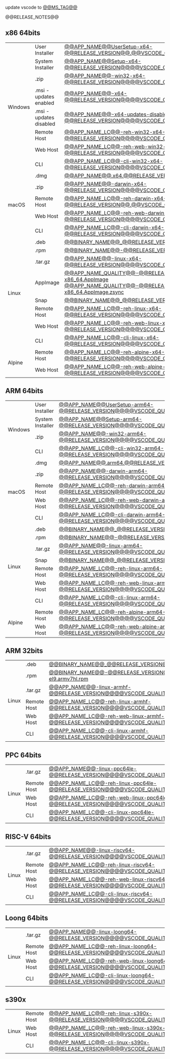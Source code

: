 update vscode to [@@MS_TAG@@](@@MS_URL@@)

@@RELEASE_NOTES@@

## x86 64bits

<table>
  <tr>
    <td rowspan="8">Windows</td>
    <td>User Installer</td>
    <td><a href="https://github.com/@@ASSETS_REPOSITORY@@/releases/download/@@RELEASE_VERSION@@/@@APP_NAME@@UserSetup-x64-@@RELEASE_VERSION@@@@VSCODE_QUALITY@@.exe">@@APP_NAME@@UserSetup-x64-@@RELEASE_VERSION@@.@@VSCODE_QUALITY@@exe</a></td>
  </tr>
  <tr>
    <td>System Installer</td>
    <td><a href="https://github.com/@@ASSETS_REPOSITORY@@/releases/download/@@RELEASE_VERSION@@/@@APP_NAME@@Setup-x64-@@RELEASE_VERSION@@@@VSCODE_QUALITY@@.exe">@@APP_NAME@@Setup-x64-@@RELEASE_VERSION@@@@VSCODE_QUALITY@@.exe</a></td>
  </tr>
  <tr>
    <td>.zip</td>
    <td><a href="https://github.com/@@ASSETS_REPOSITORY@@/releases/download/@@RELEASE_VERSION@@/@@APP_NAME@@-win32-x64-@@RELEASE_VERSION@@@@VSCODE_QUALITY@@.zip">@@APP_NAME@@-win32-x64-@@RELEASE_VERSION@@@@VSCODE_QUALITY@@.zip</a></td>
  </tr>
  <tr>
    <td>.msi - updates enabled</td>
    <td><a href="https://github.com/@@ASSETS_REPOSITORY@@/releases/download/@@RELEASE_VERSION@@/@@APP_NAME@@-x64-@@RELEASE_VERSION@@@@VSCODE_QUALITY@@.msi">@@APP_NAME@@-x64-@@RELEASE_VERSION@@@@VSCODE_QUALITY@@.msi</a></td>
  </tr>
  <tr>
    <td>.msi - updates disabled</td>
    <td><a href="https://github.com/@@ASSETS_REPOSITORY@@/releases/download/@@RELEASE_VERSION@@/@@APP_NAME@@-x64-updates-disabled-@@RELEASE_VERSION@@@@VSCODE_QUALITY@@.msi">@@APP_NAME@@-x64-updates-disabled-@@RELEASE_VERSION@@@@VSCODE_QUALITY@@.msi</a></td>
  </tr>
  <tr>
    <td>Remote Host</td>
    <td><a href="https://github.com/@@ASSETS_REPOSITORY@@/releases/download/@@RELEASE_VERSION@@/@@APP_NAME_LC@@-reh-win32-x64-@@RELEASE_VERSION@@@@VSCODE_QUALITY@@.tar.gz">@@APP_NAME_LC@@-reh-win32-x64-@@RELEASE_VERSION@@@@VSCODE_QUALITY@@.tar.gz</a></td>
  </tr>
  <tr>
    <td>Web Host</td>
    <td><a href="https://github.com/@@ASSETS_REPOSITORY@@/releases/download/@@RELEASE_VERSION@@/@@APP_NAME_LC@@-reh-web-win32-x64-@@RELEASE_VERSION@@@@VSCODE_QUALITY@@.tar.gz">@@APP_NAME_LC@@-reh-web-win32-x64-@@RELEASE_VERSION@@@@VSCODE_QUALITY@@.tar.gz</a></td>
  </tr>
  <tr>
    <td>CLI</td>
    <td><a href="https://github.com/@@ASSETS_REPOSITORY@@/releases/download/@@RELEASE_VERSION@@/@@APP_NAME_LC@@-cli-win32-x64-@@RELEASE_VERSION@@@@VSCODE_QUALITY@@.tar.gz">@@APP_NAME_LC@@-cli-win32-x64-@@RELEASE_VERSION@@@@VSCODE_QUALITY@@.tar.gz</a></td>
  </tr>
  <tr>
    <td rowspan="5">macOS</td>
    <td>.dmg</td>
    <td><a href="https://github.com/@@ASSETS_REPOSITORY@@/releases/download/@@RELEASE_VERSION@@/@@APP_NAME@@.x64.@@RELEASE_VERSION@@@@VSCODE_QUALITY@@.dmg">@@APP_NAME@@.x64.@@RELEASE_VERSION@@@@VSCODE_QUALITY@@.dmg</a></td>
  </tr>
  <tr>
    <td>.zip</td>
    <td><a href="https://github.com/@@ASSETS_REPOSITORY@@/releases/download/@@RELEASE_VERSION@@/@@APP_NAME@@-darwin-x64-@@RELEASE_VERSION@@@@VSCODE_QUALITY@@.zip">@@APP_NAME@@-darwin-x64-@@RELEASE_VERSION@@@@VSCODE_QUALITY@@.zip</a></td>
  </tr>
  <tr>
    <td>Remote Host</td>
    <td><a href="https://github.com/@@ASSETS_REPOSITORY@@/releases/download/@@RELEASE_VERSION@@/@@APP_NAME_LC@@-reh-darwin-x64-@@RELEASE_VERSION@@@@VSCODE_QUALITY@@.tar.gz">@@APP_NAME_LC@@-reh-darwin-x64-@@RELEASE_VERSION@@.@@VSCODE_QUALITY@@tar.gz</a></td>
  </tr>
  <tr>
    <td>Web Host</td>
    <td><a href="https://github.com/@@ASSETS_REPOSITORY@@/releases/download/@@RELEASE_VERSION@@/@@APP_NAME_LC@@-reh-web-darwin-x64-@@RELEASE_VERSION@@@@VSCODE_QUALITY@@.tar.gz">@@APP_NAME_LC@@-reh-web-darwin-x64-@@RELEASE_VERSION@@@@VSCODE_QUALITY@@.tar.gz</a></td>
  </tr>
  <tr>
    <td>CLI</td>
    <td><a href="https://github.com/@@ASSETS_REPOSITORY@@/releases/download/@@RELEASE_VERSION@@/@@APP_NAME_LC@@-cli-darwin-x64-@@RELEASE_VERSION@@@@VSCODE_QUALITY@@.tar.gz">@@APP_NAME_LC@@-cli-darwin-x64-@@RELEASE_VERSION@@@@VSCODE_QUALITY@@.tar.gz</a></td>
  </tr>
  <tr>
  <td rowspan="8">Linux</td>
    <td>.deb</td>
    <td><a href="https://github.com/@@ASSETS_REPOSITORY@@/releases/download/@@RELEASE_VERSION@@/@@BINARY_NAME@@_@@RELEASE_VERSION@@_amd64.deb">@@BINARY_NAME@@_@@RELEASE_VERSION@@_amd64.deb</a></td>
  </tr>
  <tr>
    <td>.rpm</td>
    <td><a href="https://github.com/@@ASSETS_REPOSITORY@@/releases/download/@@RELEASE_VERSION@@/@@BINARY_NAME@@-@@RELEASE_VERSION@@-el9.x86_64.rpm">@@BINARY_NAME@@-@@RELEASE_VERSION@@-el9.x86_64.rpm</a></td>
  </tr>
  <tr>
    <td>.tar.gz</td>
    <td><a href="https://github.com/@@ASSETS_REPOSITORY@@/releases/download/@@RELEASE_VERSION@@/@@APP_NAME@@-linux-x64-@@RELEASE_VERSION@@@@VSCODE_QUALITY@@.tar.gz">@@APP_NAME@@-linux-x64-@@RELEASE_VERSION@@@@VSCODE_QUALITY@@.tar.gz</a></td>
  </tr>
  <tr>
    <td>AppImage</td>
    <td>
      <a href="https://github.com/@@ASSETS_REPOSITORY@@/releases/download/@@RELEASE_VERSION@@/@@APP_NAME_QUALITY@@-@@RELEASE_VERSION@@.glibc2.29-x86_64.AppImage">@@APP_NAME_QUALITY@@-@@RELEASE_VERSION@@.glibc2.29-x86_64.AppImage</a><br />
      <a href="https://github.com/@@ASSETS_REPOSITORY@@/releases/download/@@RELEASE_VERSION@@/@@APP_NAME_QUALITY@@-@@RELEASE_VERSION@@.glibc2.29-x86_64.AppImage.zsync">@@APP_NAME_QUALITY@@-@@RELEASE_VERSION@@.glibc2.29-x86_64.AppImage.zsync</a>
    </td>
  </tr>
  <tr>
    <td>Snap</td>
    <td><a href="https://github.com/@@ASSETS_REPOSITORY@@/releases/download/@@RELEASE_VERSION@@/@@BINARY_NAME@@_@@RELEASE_VERSION@@_amd64.snap">@@BINARY_NAME@@_@@RELEASE_VERSION@@_amd64.snap</a></td>
  </tr>
  <tr>
    <td>Remote Host</td>
    <td><a href="https://github.com/@@ASSETS_REPOSITORY@@/releases/download/@@RELEASE_VERSION@@/@@APP_NAME_LC@@-reh-linux-x64-@@RELEASE_VERSION@@@@VSCODE_QUALITY@@.tar.gz">@@APP_NAME_LC@@-reh-linux-x64-@@RELEASE_VERSION@@@@VSCODE_QUALITY@@.tar.gz</a></td>
  </tr>
  <tr>
    <td>Web Host</td>
    <td><a href="https://github.com/@@ASSETS_REPOSITORY@@/releases/download/@@RELEASE_VERSION@@/@@APP_NAME_LC@@-reh-web-linux-x64-@@RELEASE_VERSION@@@@VSCODE_QUALITY@@.tar.gz">@@APP_NAME_LC@@-reh-web-linux-x64-@@RELEASE_VERSION@@@@VSCODE_QUALITY@@.tar.gz</a></td>
  </tr>
  <tr>
    <td>CLI</td>
    <td><a href="https://github.com/@@ASSETS_REPOSITORY@@/releases/download/@@RELEASE_VERSION@@/@@APP_NAME_LC@@-cli-linux-x64-@@RELEASE_VERSION@@@@VSCODE_QUALITY@@.tar.gz">@@APP_NAME_LC@@-cli-linux-x64-@@RELEASE_VERSION@@@@VSCODE_QUALITY@@.tar.gz</a></td>
  </tr>
  <tr>
    <td rowspan="2">Alpine</td>
    <td>Remote Host</td>
    <td><a href="https://github.com/@@ASSETS_REPOSITORY@@/releases/download/@@RELEASE_VERSION@@/@@APP_NAME_LC@@-reh-alpine-x64-@@RELEASE_VERSION@@@@VSCODE_QUALITY@@.tar.gz">@@APP_NAME_LC@@-reh-alpine-x64-@@RELEASE_VERSION@@@@VSCODE_QUALITY@@.tar.gz</a></td>
  </tr>
  <tr>
    <td>Web Host</td>
    <td><a href="https://github.com/@@ASSETS_REPOSITORY@@/releases/download/@@RELEASE_VERSION@@/@@APP_NAME_LC@@-reh-web-alpine-x64-@@RELEASE_VERSION@@@@VSCODE_QUALITY@@.tar.gz">@@APP_NAME_LC@@-reh-web-alpine-x64-@@RELEASE_VERSION@@@@VSCODE_QUALITY@@.tar.gz</a></td>
  </tr>
</table>

## ARM 64bits

<table>
  <tr>
    <td rowspan="4">Windows</td>
    <td>User Installer</td>
    <td><a href="https://github.com/@@ASSETS_REPOSITORY@@/releases/download/@@RELEASE_VERSION@@/@@APP_NAME@@UserSetup-arm64-@@RELEASE_VERSION@@@@VSCODE_QUALITY@@.exe">@@APP_NAME@@UserSetup-arm64-@@RELEASE_VERSION@@@@VSCODE_QUALITY@@.exe</a></td>
  </tr>
  <tr>
    <td>System Installer</td>
    <td><a href="https://github.com/@@ASSETS_REPOSITORY@@/releases/download/@@RELEASE_VERSION@@/@@APP_NAME@@Setup-arm64-@@RELEASE_VERSION@@@@VSCODE_QUALITY@@.exe">@@APP_NAME@@Setup-arm64-@@RELEASE_VERSION@@@@VSCODE_QUALITY@@.exe</a></td>
  </tr>
  <tr>
    <td>.zip</td>
    <td><a href="https://github.com/@@ASSETS_REPOSITORY@@/releases/download/@@RELEASE_VERSION@@/@@APP_NAME@@-win32-arm64-@@RELEASE_VERSION@@@@VSCODE_QUALITY@@.zip">@@APP_NAME@@-win32-arm64-@@RELEASE_VERSION@@@@VSCODE_QUALITY@@.zip</a></td>
  </tr>
  <tr>
    <td>CLI</td>
    <td><a href="https://github.com/@@ASSETS_REPOSITORY@@/releases/download/@@RELEASE_VERSION@@/@@APP_NAME_LC@@-cli-win32-arm64-@@RELEASE_VERSION@@@@VSCODE_QUALITY@@.tar.gz">@@APP_NAME_LC@@-cli-win32-arm64-@@RELEASE_VERSION@@@@VSCODE_QUALITY@@.tar.gz</a></td>
  </tr>
  <tr>
    <td rowspan="5">macOS</td>
    <td>.dmg</td>
    <td><a href="https://github.com/@@ASSETS_REPOSITORY@@/releases/download/@@RELEASE_VERSION@@/@@APP_NAME@@.arm64.@@RELEASE_VERSION@@@@VSCODE_QUALITY@@.dmg">@@APP_NAME@@.arm64.@@RELEASE_VERSION@@@@VSCODE_QUALITY@@.dmg</a></td>
  </tr>
  <tr>
    <td>.zip</td>
    <td><a href="https://github.com/@@ASSETS_REPOSITORY@@/releases/download/@@RELEASE_VERSION@@/@@APP_NAME@@-darwin-arm64-@@RELEASE_VERSION@@@@VSCODE_QUALITY@@.zip">@@APP_NAME@@-darwin-arm64-@@RELEASE_VERSION@@@@VSCODE_QUALITY@@.zip</a></td>
  </tr>
  <tr>
    <td>Remote Host</td>
    <td><a href="https://github.com/@@ASSETS_REPOSITORY@@/releases/download/@@RELEASE_VERSION@@/@@APP_NAME_LC@@-reh-darwin-arm64-@@RELEASE_VERSION@@@@VSCODE_QUALITY@@.tar.gz">@@APP_NAME_LC@@-reh-darwin-arm64-@@RELEASE_VERSION@@@@VSCODE_QUALITY@@.tar.gz</a></td>
  </tr>
  <tr>
    <td>Web Host</td>
    <td><a href="https://github.com/@@ASSETS_REPOSITORY@@/releases/download/@@RELEASE_VERSION@@/@@APP_NAME_LC@@-reh-web-darwin-arm64-@@RELEASE_VERSION@@@@VSCODE_QUALITY@@.tar.gz">@@APP_NAME_LC@@-reh-web-darwin-arm64-@@RELEASE_VERSION@@@@VSCODE_QUALITY@@.tar.gz</a></td>
  </tr>
  <tr>
    <td>CLI</td>
    <td><a href="https://github.com/@@ASSETS_REPOSITORY@@/releases/download/@@RELEASE_VERSION@@/@@APP_NAME_LC@@-cli-darwin-arm64-@@RELEASE_VERSION@@@@VSCODE_QUALITY@@.tar.gz">@@APP_NAME_LC@@-cli-darwin-arm64-@@RELEASE_VERSION@@@@VSCODE_QUALITY@@.tar.gz</a></td>
  </tr>
  <tr>
    <td rowspan="7">Linux</td>
    <td>.deb</td>
    <td><a href="https://github.com/@@ASSETS_REPOSITORY@@/releases/download/@@RELEASE_VERSION@@/@@BINARY_NAME@@_@@RELEASE_VERSION@@_arm64.deb">@@BINARY_NAME@@_@@RELEASE_VERSION@@_arm64.deb</a></td>
  </tr>
  <tr>
    <td>.rpm</td>
    <td><a href="https://github.com/@@ASSETS_REPOSITORY@@/releases/download/@@RELEASE_VERSION@@/@@BINARY_NAME@@-@@RELEASE_VERSION@@-el9.aarch64.rpm">@@BINARY_NAME@@-@@RELEASE_VERSION@@-el9.aarch64.rpm</a></td>
  </tr>
  <tr>
    <td>.tar.gz</td>
    <td><a href="https://github.com/@@ASSETS_REPOSITORY@@/releases/download/@@RELEASE_VERSION@@/@@APP_NAME@@-linux-arm64-@@RELEASE_VERSION@@@@VSCODE_QUALITY@@.tar.gz">@@APP_NAME@@-linux-arm64-@@RELEASE_VERSION@@@@VSCODE_QUALITY@@.tar.gz</a></td>
  </tr>
  <tr>
    <td>Snap</td>
    <td><a href="https://github.com/@@ASSETS_REPOSITORY@@/releases/download/@@RELEASE_VERSION@@/@@BINARY_NAME@@_@@RELEASE_VERSION@@_arm64.snap">@@BINARY_NAME@@_@@RELEASE_VERSION@@_arm64.snap</a></td>
  </tr>
  <tr>
    <td>Remote Host</td>
    <td><a href="https://github.com/@@ASSETS_REPOSITORY@@/releases/download/@@RELEASE_VERSION@@/@@APP_NAME_LC@@-reh-linux-arm64-@@RELEASE_VERSION@@@@VSCODE_QUALITY@@.tar.gz">@@APP_NAME_LC@@-reh-linux-arm64-@@RELEASE_VERSION@@@@VSCODE_QUALITY@@.tar.gz</a></td>
  </tr>
  <tr>
    <td>Web Host</td>
    <td><a href="https://github.com/@@ASSETS_REPOSITORY@@/releases/download/@@RELEASE_VERSION@@/@@APP_NAME_LC@@-reh-web-linux-arm64-@@RELEASE_VERSION@@@@VSCODE_QUALITY@@.tar.gz">@@APP_NAME_LC@@-reh-web-linux-arm64-@@RELEASE_VERSION@@@@VSCODE_QUALITY@@.tar.gz</a></td>
  </tr>
  <tr>
    <td>CLI</td>
    <td><a href="https://github.com/@@ASSETS_REPOSITORY@@/releases/download/@@RELEASE_VERSION@@/@@APP_NAME_LC@@-cli-linux-arm64-@@RELEASE_VERSION@@@@VSCODE_QUALITY@@.tar.gz">@@APP_NAME_LC@@-cli-linux-arm64-@@RELEASE_VERSION@@@@VSCODE_QUALITY@@.tar.gz</a></td>
  </tr>
  <tr>
    <td rowspan="2">Alpine</td>
    <td>Remote Host</td>
    <td><a href="https://github.com/@@ASSETS_REPOSITORY@@/releases/download/@@RELEASE_VERSION@@/@@APP_NAME_LC@@-reh-alpine-arm64-@@RELEASE_VERSION@@@@VSCODE_QUALITY@@.tar.gz">@@APP_NAME_LC@@-reh-alpine-arm64-@@RELEASE_VERSION@@@@VSCODE_QUALITY@@.tar.gz</a></td>
  </tr>
  <tr>
    <td>Web Host</td>
    <td><a href="https://github.com/@@ASSETS_REPOSITORY@@/releases/download/@@RELEASE_VERSION@@/@@APP_NAME_LC@@-reh-web-alpine-arm64-@@RELEASE_VERSION@@@@VSCODE_QUALITY@@.tar.gz">@@APP_NAME_LC@@-reh-web-alpine-arm64-@@RELEASE_VERSION@@@@VSCODE_QUALITY@@.tar.gz</a></td>
  </tr>
</table>

## ARM 32bits

<table>
  <tr>
    <td rowspan="6">Linux</td>
    <td>.deb</td>
    <td><a href="https://github.com/@@ASSETS_REPOSITORY@@/releases/download/@@RELEASE_VERSION@@/@@BINARY_NAME@@_@@RELEASE_VERSION@@_armhf.deb">@@BINARY_NAME@@_@@RELEASE_VERSION@@_armhf.deb</a></td>
  </tr>
  <tr>
    <td>.rpm</td>
    <td><a href="https://github.com/@@ASSETS_REPOSITORY@@/releases/download/@@RELEASE_VERSION@@/@@BINARY_NAME@@-@@RELEASE_VERSION@@-el9.armv7hl.rpm">@@BINARY_NAME@@-@@RELEASE_VERSION@@-el9.armv7hl.rpm</a></td>
  </tr>
  <tr>
    <td>.tar.gz</td>
    <td><a href="https://github.com/@@ASSETS_REPOSITORY@@/releases/download/@@RELEASE_VERSION@@/@@APP_NAME@@-linux-armhf-@@RELEASE_VERSION@@@@VSCODE_QUALITY@@.tar.gz">@@APP_NAME@@-linux-armhf-@@RELEASE_VERSION@@@@VSCODE_QUALITY@@.tar.gz</a></td>
  </tr>
  <tr>
    <td>Remote Host</td>
    <td><a href="https://github.com/@@ASSETS_REPOSITORY@@/releases/download/@@RELEASE_VERSION@@/@@APP_NAME_LC@@-reh-linux-armhf-@@RELEASE_VERSION@@@@VSCODE_QUALITY@@.tar.gz">@@APP_NAME_LC@@-reh-linux-armhf-@@RELEASE_VERSION@@@@VSCODE_QUALITY@@.tar.gz</a></td>
  </tr>
  <tr>
    <td>Web Host</td>
    <td><a href="https://github.com/@@ASSETS_REPOSITORY@@/releases/download/@@RELEASE_VERSION@@/@@APP_NAME_LC@@-reh-web-linux-armhf-@@RELEASE_VERSION@@@@VSCODE_QUALITY@@.tar.gz">@@APP_NAME_LC@@-reh-web-linux-armhf-@@RELEASE_VERSION@@@@VSCODE_QUALITY@@.tar.gz</a></td>
  </tr>
  <tr>
    <td>CLI</td>
    <td><a href="https://github.com/@@ASSETS_REPOSITORY@@/releases/download/@@RELEASE_VERSION@@/@@APP_NAME_LC@@-cli-linux-armhf-@@RELEASE_VERSION@@@@VSCODE_QUALITY@@.tar.gz">@@APP_NAME_LC@@-cli-linux-armhf-@@RELEASE_VERSION@@@@VSCODE_QUALITY@@.tar.gz</a></td>
  </tr>
</table>

## PPC 64bits

<table>
  <tr>
    <td rowspan="4">Linux</td>
    <td>.tar.gz</td>
    <td><a href="https://github.com/@@ASSETS_REPOSITORY@@/releases/download/@@RELEASE_VERSION@@/@@APP_NAME@@-linux-ppc64le-@@RELEASE_VERSION@@@@VSCODE_QUALITY@@.tar.gz">@@APP_NAME@@-linux-ppc64le-@@RELEASE_VERSION@@@@VSCODE_QUALITY@@.tar.gz</a></td>
  </tr>
  <tr>
    <td>Remote Host</td>
    <td><a href="https://github.com/@@ASSETS_REPOSITORY@@/releases/download/@@RELEASE_VERSION@@/@@APP_NAME_LC@@-reh-linux-ppc64le-@@RELEASE_VERSION@@@@VSCODE_QUALITY@@.tar.gz">@@APP_NAME_LC@@-reh-linux-ppc64le-@@RELEASE_VERSION@@@@VSCODE_QUALITY@@.tar.gz</a></td>
  </tr>
  <tr>
    <td>Web Host</td>
    <td><a href="https://github.com/@@ASSETS_REPOSITORY@@/releases/download/@@RELEASE_VERSION@@/@@APP_NAME_LC@@-reh-web-linux-ppc64le-@@RELEASE_VERSION@@@@VSCODE_QUALITY@@.tar.gz">@@APP_NAME_LC@@-reh-web-linux-ppc64le-@@RELEASE_VERSION@@@@VSCODE_QUALITY@@.tar.gz</a></td>
  </tr>
  <tr>
    <td>CLI</td>
    <td><a href="https://github.com/@@ASSETS_REPOSITORY@@/releases/download/@@RELEASE_VERSION@@/@@APP_NAME_LC@@-cli-linux-ppc64le-@@RELEASE_VERSION@@@@VSCODE_QUALITY@@.tar.gz">@@APP_NAME_LC@@-cli-linux-ppc64le-@@RELEASE_VERSION@@@@VSCODE_QUALITY@@.tar.gz</a></td>
  </tr>
</table>

## RISC-V 64bits

<table>
  <tr>
    <td rowspan="4">Linux</td>
    <td>.tar.gz</td>
    <td><a href="https://github.com/@@ASSETS_REPOSITORY@@/releases/download/@@RELEASE_VERSION@@/@@APP_NAME@@-linux-riscv64-@@RELEASE_VERSION@@@@VSCODE_QUALITY@@.tar.gz">@@APP_NAME@@-linux-riscv64-@@RELEASE_VERSION@@@@VSCODE_QUALITY@@.tar.gz</a></td>
  </tr>
  <tr>
    <td>Remote Host</td>
    <td><a href="https://github.com/@@ASSETS_REPOSITORY@@/releases/download/@@RELEASE_VERSION@@/@@APP_NAME_LC@@-reh-linux-riscv64-@@RELEASE_VERSION@@@@VSCODE_QUALITY@@.tar.gz">@@APP_NAME_LC@@-reh-linux-riscv64-@@RELEASE_VERSION@@@@VSCODE_QUALITY@@.tar.gz</a></td>
  </tr>
  <tr>
    <td>Web Host</td>
    <td><a href="https://github.com/@@ASSETS_REPOSITORY@@/releases/download/@@RELEASE_VERSION@@/@@APP_NAME_LC@@-reh-web-linux-riscv64-@@RELEASE_VERSION@@@@VSCODE_QUALITY@@.tar.gz">@@APP_NAME_LC@@-reh-web-linux-riscv64-@@RELEASE_VERSION@@@@VSCODE_QUALITY@@.tar.gz</a></td>
  </tr>
  <tr>
    <td>CLI</td>
    <td><a href="https://github.com/@@ASSETS_REPOSITORY@@/releases/download/@@RELEASE_VERSION@@/@@APP_NAME_LC@@-cli-linux-riscv64-@@RELEASE_VERSION@@@@VSCODE_QUALITY@@.tar.gz">@@APP_NAME_LC@@-cli-linux-riscv64-@@RELEASE_VERSION@@@@VSCODE_QUALITY@@.tar.gz</a></td>
  </tr>
</table>

## Loong 64bits

<table>
  <tr>
    <td rowspan="4">Linux</td>
    <td>.tar.gz</td>
    <td><a href="https://github.com/@@ASSETS_REPOSITORY@@/releases/download/@@RELEASE_VERSION@@/@@APP_NAME@@-linux-loong64-@@RELEASE_VERSION@@@@VSCODE_QUALITY@@.tar.gz">@@APP_NAME@@-linux-loong64-@@RELEASE_VERSION@@@@VSCODE_QUALITY@@.tar.gz</a></td>
  </tr>
  <tr>
    <td>Remote Host</td>
    <td><a href="https://github.com/@@ASSETS_REPOSITORY@@/releases/download/@@RELEASE_VERSION@@/@@APP_NAME_LC@@-reh-linux-loong64-@@RELEASE_VERSION@@@@VSCODE_QUALITY@@.tar.gz">@@APP_NAME_LC@@-reh-linux-loong64-@@RELEASE_VERSION@@@@VSCODE_QUALITY@@.tar.gz</a></td>
  </tr>
  <tr>
    <td>Web Host</td>
    <td><a href="https://github.com/@@ASSETS_REPOSITORY@@/releases/download/@@RELEASE_VERSION@@/@@APP_NAME_LC@@-reh-web-linux-loong64-@@RELEASE_VERSION@@@@VSCODE_QUALITY@@.tar.gz">@@APP_NAME_LC@@-reh-web-linux-loong64-@@RELEASE_VERSION@@@@VSCODE_QUALITY@@.tar.gz</a></td>
  </tr>
  <tr>
    <td>CLI</td>
    <td><a href="https://github.com/@@ASSETS_REPOSITORY@@/releases/download/@@RELEASE_VERSION@@/@@APP_NAME_LC@@-cli-linux-loong64-@@RELEASE_VERSION@@@@VSCODE_QUALITY@@.tar.gz">@@APP_NAME_LC@@-cli-linux-loong64-@@RELEASE_VERSION@@@@VSCODE_QUALITY@@.tar.gz</a></td>
  </tr>
</table>

## s390x

<table>
  <tr>
    <td rowspan="3">Linux</td>
    <td>Remote Host</td>
    <td><a href="https://github.com/@@ASSETS_REPOSITORY@@/releases/download/@@RELEASE_VERSION@@/@@APP_NAME_LC@@-reh-linux-s390x-@@RELEASE_VERSION@@@@VSCODE_QUALITY@@.tar.gz">@@APP_NAME_LC@@-reh-linux-s390x-@@RELEASE_VERSION@@@@VSCODE_QUALITY@@.tar.gz</a></td>
  </tr>
  <tr>
    <td>Web Host</td>
    <td><a href="https://github.com/@@ASSETS_REPOSITORY@@/releases/download/@@RELEASE_VERSION@@/@@APP_NAME_LC@@-reh-web-linux-s390x-@@RELEASE_VERSION@@@@VSCODE_QUALITY@@.tar.gz">@@APP_NAME_LC@@-reh-web-linux-s390x-@@RELEASE_VERSION@@@@VSCODE_QUALITY@@.tar.gz</a></td>
  </tr>
  <tr>
    <td>CLI</td>
    <td><a href="https://github.com/@@ASSETS_REPOSITORY@@/releases/download/@@RELEASE_VERSION@@/@@APP_NAME_LC@@-cli-linux-s390x-@@RELEASE_VERSION@@@@VSCODE_QUALITY@@.tar.gz">@@APP_NAME_LC@@-cli-linux-s390x-@@RELEASE_VERSION@@@@VSCODE_QUALITY@@.tar.gz</a></td>
  </tr>
</table>
